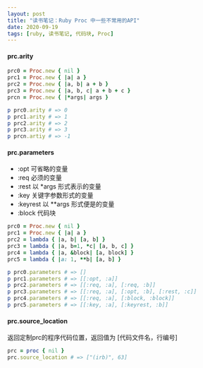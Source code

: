 ```yaml
---
layout: post
title: "读书笔记：Ruby Proc 中一些不常用的API"
date: 2020-09-19
tags: [ruby, 读书笔记, 代码块, Proc]
---
```


#### prc.arity

```ruby
prc0 = Proc.new { nil }
prc1 = Proc.new { |a| a }
prc2 = Proc.new { |a, b| a + b }
prc3 = Proc.new { |a, b, c| a + b + c }
prcn = Proc.new { |*args| args }

p prc0.arity # => 0
p prc1.arity # => 1
p prc2.arity # => 2
p prc3.arity # => 3
p prcn.artiy # => -1
```

#### prc.parameters

+ :opt 可省略的变量
+ :req 必须的变量
+ :rest 以 *args 形式表示的变量
+ :key 关键字参数形式的变量
+ :keyrest 以 **args 形式便是的变量
+ :block 代码块

```ruby
prc0 = Proc.new { nil }
prc1 = Proc.new { |a| a }
prc2 = lambda { |a, b| [a, b] }
prc3 = lambda { |a, b=1, *c| [a, b, c] }
prc4 = lambda { |a, &block| [a, block] }
prc5 = lambda { |a: 1, **b| [a, b] }

p prc0.parameters # => []
p prc1.parameters # => [[:opt, :a]]
p prc2.parameters # => [[:req, :a], [:req, :b]]
p prc3.parameters # => [[:req, :a], [:opt, :b], [:rest, :c]]
p prc4.parameters # => [[:req, :a], [:block, :block]]
p prc5.parameters # => [[:key, :a], [:keyrest, :b]]
```

#### prc.source_location

返回定制prc的程序代码位置，返回值为 [代码文件名，行编号]

```ruby
prc = proc { nil }
prc.source_location # => ["(irb)", 63]
```
